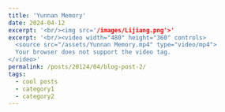 ```yaml
---
title: 'Yunnan Memory'
date: 2024-04-12
excerpt: '<br/><img src='/images/Lijiang.png'>'
excerpt: '<br/><video width="480" height="360" controls>
  <source src="/assets/Yunnan Memory.mp4" type="video/mp4">
  Your browser does not support the video tag.
</video>'
permalink: /posts/20124/04/blog-post-2/
tags:
  - cool posts
  - category1
  - category2
---
```



